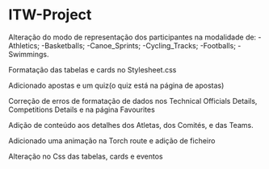 # ITW-Project

Alteração do modo de representação dos participantes na modalidade de:
-Athletics;
-Basketballs;
-Canoe_Sprints;
-Cycling_Tracks;
-Footballs;
-Swimmings.

Formatação das tabelas e cards no Stylesheet.css

Adicionado apostas e um quiz(o quiz está na página de apostas)

Correção de erros de formatação de dados nos Technical Officials Details, Competitions Details e na página Favourites

Adição de conteúdo aos detalhes dos Atletas, dos Comités, e das Teams.

Adicionado uma animação na Torch route e adição de ficheiro

Alteração no Css das tabelas, cards e eventos
